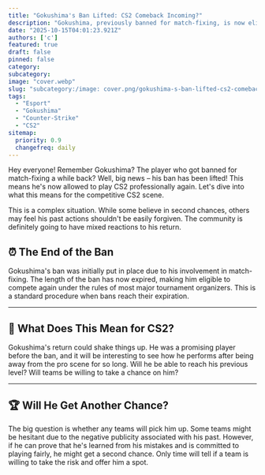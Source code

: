 ```yaml
---
title: "Gokushima's Ban Lifted: CS2 Comeback Incoming?"
description: "Gokushima, previously banned for match-fixing, is now eligible to compete in CS2."
date: "2025-10-15T04:01:23.921Z"
authors: ['c']
featured: true
draft: false
pinned: false
category:
subcategory:
image: "cover.webp"
slug: "subcategory:/image: cover.png/gokushima-s-ban-lifted-cs2-comeback-incoming"
tags:
  - "Esport"
  - "Gokushima"
  - "Counter-Strike"
  - "CS2"
sitemap:
  priority: 0.9
  changefreq: daily
---
```


Hey everyone! Remember Gokushima? The player who got banned for match-fixing a while back? Well, big news – his ban has been lifted! This means he's now allowed to play CS2 professionally again. Let's dive into what this means for the competitive CS2 scene.

This is a complex situation. While some believe in second chances, others may feel his past actions shouldn't be easily forgiven. The community is definitely going to have mixed reactions to his return.

## ⏰ The End of the Ban

Gokushima's ban was initially put in place due to his involvement in match-fixing. The length of the ban has now expired, making him eligible to compete again under the rules of most major tournament organizers. This is a standard procedure when bans reach their expiration.

---

## 🤔 What Does This Mean for CS2?

Gokushima's return could shake things up. He was a promising player before the ban, and it will be interesting to see how he performs after being away from the pro scene for so long. Will he be able to reach his previous level? Will teams be willing to take a chance on him?

---

## 🏆 Will He Get Another Chance?

The big question is whether any teams will pick him up. Some teams might be hesitant due to the negative publicity associated with his past. However, if he can prove that he's learned from his mistakes and is committed to playing fairly, he might get a second chance. Only time will tell if a team is willing to take the risk and offer him a spot.
